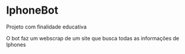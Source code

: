 # IphoneBot

Projeto com finalidade educativa

O bot faz um webscrap de um site que busca todas as informações de Iphones
 
